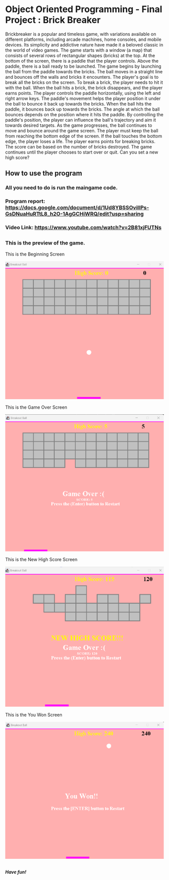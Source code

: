 # Object Oriented Programming - Final Project : Brick Breaker 

Brickbreaker is a popular and timeless game, with variations available on different platforms, including arcade machines, home consoles, and mobile devices. Its simplicity and addictive nature have made it a beloved classic in the world of video games. The game starts with a window (a map) that consists of several rows of rectangular shapes (bricks) at the top. At the bottom of the screen, there is a paddle that the player controls. Above the paddle, there is a ball ready to be launched. The game begins by launching the ball from the paddle towards the bricks. The ball moves in a straight line and bounces off the walls and bricks it encounters.  The player's goal is to break all the bricks on the screen. To break a brick, the player needs to hit it with the ball. When the ball hits a brick, the brick disappears, and the player earns points. The player controls the paddle horizontally, using the left and right arrow keys. The paddle's movement helps the player position it under the ball to bounce it back up towards the bricks. When the ball hits the paddle, it bounces back up towards the bricks. The angle at which the ball bounces depends on the position where it hits the paddle. By controlling the paddle's position, the player can influence the ball's trajectory and aim it towards desired targets. As the game progresses, the ball continues to move and bounce around the game screen. The player must keep the ball from reaching the bottom edge of the screen. If the ball touches the bottom edge, the player loses a life. The player earns points for breaking bricks. The score can be based on the number of bricks destroyed. The game continues until the player chooses to start over or quit. Can you set a new high score?

## How to use the program

### All you need to do is run the maingame code.

### Program report: https://docs.google.com/document/d/1Ud8YBSSOviIlPs-GsDNuaHuRTtL8_h2O-1AgGCHiWRQ/edit?usp=sharing

### Video Link: https://www.youtube.com/watch?v=2B81xjFUTNs


##

### This is the preview of the game.

This is the Beginning Screen

![](images/img1.png)

This is the Game Over Screen

![](images/img2.png)

This is the New High Score Screen

![](images/img3.png)

This is the You Won Screen

![](images/img4.png)

##
##### Have fun!
